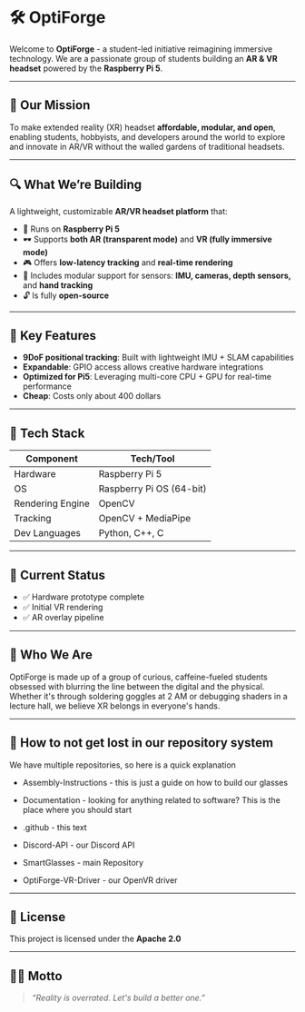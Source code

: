 # 🛠️ OptiForge

Welcome to **OptiForge** - a student-led initiative reimagining immersive technology. We are a passionate group of students building an **AR & VR headset** powered by the **Raspberry Pi 5**.

---

## 🎯 Our Mission

To make extended reality (XR) headset **affordable, modular, and open**, enabling students, hobbyists, and developers around the world to explore and innovate in AR/VR without the walled gardens of traditional headsets.

---

## 🔍 What We’re Building

A lightweight, customizable **AR/VR headset platform** that:
- 🧠 Runs on **Raspberry Pi 5**
- 🕶️ Supports **both AR (transparent mode)** and **VR (fully immersive mode)**
- 🎮 Offers **low-latency tracking** and **real-time rendering**
- 🔌 Includes modular support for sensors: **IMU, cameras, depth sensors,** and **hand tracking**
- 🔓 Is fully **open-source**

---

## 🧩 Key Features

- **9DoF positional tracking**: Built with lightweight IMU + SLAM capabilities
- **Expandable**: GPIO access allows creative hardware integrations
- **Optimized for Pi5**: Leveraging multi-core CPU + GPU for real-time performance
- **Cheap**: Costs only about 400 dollars

---

## 🧪 Tech Stack

| Component        | Tech/Tool                       |
|------------------|---------------------------------|
| Hardware         | Raspberry Pi 5                  |
| OS               | Raspberry Pi OS (64-bit)        |
| Rendering Engine | OpenCV                          |
| Tracking         | OpenCV + MediaPipe              |
| Dev Languages    | Python, C++, C                  |

---

## 🚀 Current Status

- ✅ Hardware prototype complete  
- ✅ Initial VR rendering
- ✅ AR overlay pipeline

---

## 🧠 Who We Are

OptiForge is made up of a group of curious, caffeine-fueled students obsessed with blurring the line between the digital and the physical. Whether it's through soldering goggles at 2 AM or debugging shaders in a lecture hall, we believe XR belongs in everyone's hands.

---

## 🔎 How to not get lost in our repository system

We have multiple repositories, so here is a quick explanation


- Assembly-Instructions - this is just a guide on how to build our glasses

- Documentation - looking for anything related to software? This is the place where you should start

- .github - this text

- Discord-API - our Discord API

- SmartGlasses - main Repository

- OptiForge-VR-Driver - our OpenVR driver

---

## 📜 License

This project is licensed under the **Apache 2.0**

---

## 🧙‍♂️ Motto

> *“Reality is overrated. Let's build a better one.”*
